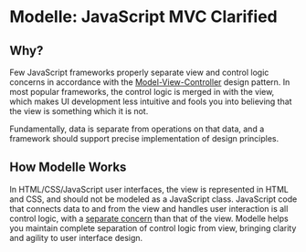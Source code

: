# Modelle: JavaScript MVC Clarified

## Why?
Few JavaScript frameworks properly separate view and control logic concerns in accordance with the [Model-View-Controller](https://en.wikipedia.org/wiki/Model%E2%80%93view%E2%80%93controller) design pattern. In most popular frameworks, the control logic is merged in with the view, which makes UI development less intuitive and fools you into believing that the view is something which it is not.

Fundamentally, data is separate from operations on that data, and a framework should support precise implementation of design principles.

## How Modelle Works
In HTML/CSS/JavaScript user interfaces, the view is represented in HTML and CSS, and should not be modeled as a JavaScript class. JavaScript code that connects data to and from the view and handles user interaction is all control logic, with a [separate concern](https://en.wikipedia.org/wiki/Separation_of_concerns) than that of the view. Modelle helps you maintain complete separation of control logic from view, bringing clarity and agility to user interface design.
